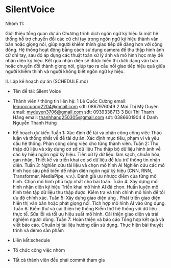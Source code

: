 # SilentVoice
Nhóm 11: 

Giới thiệu tổng quan dự án
	Chương trình dịch ngôn ngữ ký hiệu là một hệ thống hỗ trợ chuyển đổi các cử chỉ tay trong ngôn ngữ ký hiệu thành văn bản hoặc giọng nói, giúp người khiếm thính giao tiếp dễ dàng hơn với cộng đồng. Hệ thống hoạt động bằng cách sử dụng camera để thu thập hình ảnh cử chỉ tay, sau đó áp dụng các thuật toán xử lý ảnh và mô hình học máy để nhận diện ký hiệu. Kết quả nhận diện sẽ được hiển thị dưới dạng văn bản hoặc chuyển đổi thành giọng nói, giúp tạo ra cầu nối giao tiếp hiệu quả giữa người khiếm thính và người không biết ngôn ngữ ký hiệu.



II. Lập kế hoạch dự án (SCHEDULE.md)

   * Tên đề tài: Silent Voice

   * Thành viên / thông tin liên hệ:
    1 Lê Quốc Cường 
        email: lequoccuong2204@gmail.com
        sđt: 0867976049
    2 Mai Thị Mỹ Duyên
        email: myduyen3706@gmail.com 
        sđt: 0939338713 
    3 Bùi Thị Thanh Hằng
        email: thanhhang250305@gmail.com
        sđt: 0386601904
    4 Danh Nguyễn Thanh Hưng


   * Kế hoạch dự kiến
	Tuần 1: Xác định đề tài và phân công công việc
Thảo luận và thống nhất về đề tài dự án.
Xác định mục tiêu, phạm vi và yêu cầu hệ thống.
Phân công công việc cho từng thành viên.
Tuần 2: Thu thập dữ liệu và xây dựng cơ sở dữ liệu
Thu thập bộ dữ liệu hình ảnh về các ký hiệu ngôn ngữ ký hiệu.
Tiền xử lý dữ liệu: làm sạch, chuẩn hóa, gán nhãn.
Thiết kế và triển khai cơ sở dữ liệu để lưu trữ thông tin nhận diện.
Tuần 3: Nghiên cứu tài liệu và chọn mô hình AI
Nghiên cứu các mô hình học sâu phổ biến để nhận diện ngôn ngữ ký hiệu (CNN, RNN, Transformer, MediaPipe, v.v.).
Đánh giá ưu nhược điểm của từng mô hình.
Chọn mô hình phù hợp nhất cho bài toán.
Tuần 4: Xây dựng mô hình nhận diện ký hiệu
Triển khai mô hình AI đã chọn.
Huấn luyện mô hình trên tập dữ liệu thu thập được.
Kiểm tra và tinh chỉnh mô hình để tối ưu độ chính xác.
Tuần 5: Xây dựng giao diện ứng .
Phát triển giao diện hiển thị văn bản hoặc phát giọng nói.
Tích hợp mô hình AI vào ứng dụng.
Tuần 6: Kiểm thử và cải thiện hệ thống
Kiểm thử hệ thống với dữ liệu thực tế.
Sửa lỗi và tối ưu hiệu suất mô hình.
Cải thiện giao diện và trải nghiệm người dùng.
Tuần 7: Hoàn thiện và báo cáo
Tổng hợp kết quả và viết báo cáo.
Chuẩn bị tài liệu hướng dẫn sử dụng.
Thực hiện bài thuyết trình và demo sản phẩm

   * Liên kết:schedule
   * Tổ chức công việc nhóm

+ Tất cả thành viên đều phải commit tham gia



